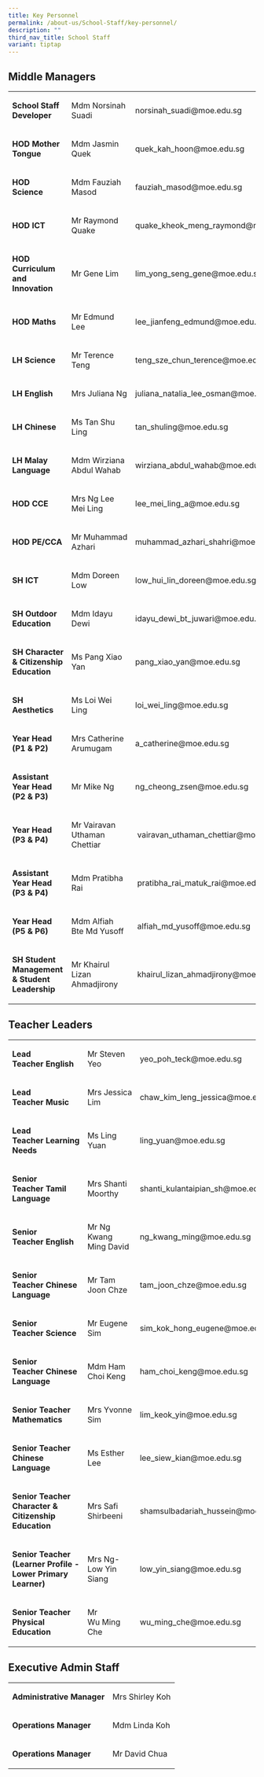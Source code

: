 ```yaml
---
title: Key Personnel
permalink: /about-us/School-Staff/key-personnel/
description: ""
third_nav_title: School Staff
variant: tiptap
---
```

<h2>Middle Managers</h2>
<table>
<tbody>
<tr>
<td rowspan="1" colspan="1">
<p><strong>School Staff Developer</strong>
<br>
</p>
</td>
<td rowspan="1" colspan="1">
<p>Mdm Norsinah Suadi&nbsp;</p>
</td>
<td rowspan="1" colspan="1">
<p>norsinah_suadi@moe.edu.sg</p>
</td>
</tr>
<tr>
<td rowspan="1" colspan="1">
<p><strong>HOD Mother Tongue</strong>
</p>
</td>
<td rowspan="1" colspan="1">
<p>Mdm Jasmin Quek&nbsp;&nbsp;</p>
</td>
<td rowspan="1" colspan="1">
<p>quek_kah_hoon@moe.edu.sg&nbsp;</p>
</td>
</tr>
<tr>
<td rowspan="1" colspan="1">
<p><strong>HOD Science&nbsp;</strong>
<br>
</p>
</td>
<td rowspan="1" colspan="1">
<p>Mdm Fauziah Masod
<br>
</p>
</td>
<td rowspan="1" colspan="1">
<p>fauziah_masod@moe.edu.sg</p>
</td>
</tr>
<tr>
<td rowspan="1" colspan="1">
<p><strong>HOD ICT</strong>
<br>
</p>
</td>
<td rowspan="1" colspan="1">
<p>Mr Raymond Quake</p>
</td>
<td rowspan="1" colspan="1">
<p>quake_kheok_meng_raymond@moe.edu.sg</p>
</td>
</tr>
<tr>
<td rowspan="1" colspan="1">
<p><strong>HOD Curriculum and Innovation</strong>
</p>
</td>
<td rowspan="1" colspan="1">
<p>Mr Gene Lim</p>
</td>
<td rowspan="1" colspan="1">
<p>lim_yong_seng_gene@moe.edu.sg</p>
</td>
</tr>
<tr>
<td rowspan="1" colspan="1">
<p><strong>HOD Maths</strong>
</p>
</td>
<td rowspan="1" colspan="1">
<p>Mr Edmund Lee&nbsp;</p>
</td>
<td rowspan="1" colspan="1">
<p>lee_jianfeng_edmund@moe.edu.sg
<br>
</p>
</td>
</tr>
<tr>
<td rowspan="1" colspan="1">
<p><strong>LH Science</strong>
</p>
</td>
<td rowspan="1" colspan="1">
<p>Mr Terence Teng
<br>
</p>
</td>
<td rowspan="1" colspan="1">
<p>teng_sze_chun_terence@moe.edu.sg</p>
</td>
</tr>
<tr>
<td rowspan="1" colspan="1">
<p><strong>LH English</strong>
</p>
</td>
<td rowspan="1" colspan="1">
<p>Mrs Juliana Ng</p>
</td>
<td rowspan="1" colspan="1">
<p>juliana_natalia_lee_osman@moe.edu.sg</p>
</td>
</tr>
<tr>
<td rowspan="1" colspan="1">
<p><strong>LH Chinese</strong>&nbsp;</p>
</td>
<td rowspan="1" colspan="1">
<p>Ms Tan Shu Ling&nbsp;</p>
</td>
<td rowspan="1" colspan="1">
<p>tan_shuling@moe.edu.sg</p>
</td>
</tr>
<tr>
<td rowspan="1" colspan="1">
<p><strong>LH Malay Language</strong>
</p>
</td>
<td rowspan="1" colspan="1">
<p>Mdm Wirziana Abdul Wahab</p>
</td>
<td rowspan="1" colspan="1">
<p>wirziana_abdul_wahab@moe.edu.sg</p>
</td>
</tr>
<tr>
<td rowspan="1" colspan="1">
<p><strong>HOD CCE</strong>
</p>
</td>
<td rowspan="1" colspan="1">
<p>Mrs Ng Lee Mei Ling
<br>
</p>
</td>
<td rowspan="1" colspan="1">
<p>lee_mei_ling_a@moe.edu.sg</p>
</td>
</tr>
<tr>
<td rowspan="1" colspan="1">
<p><strong>HOD PE/CCA</strong>
</p>
</td>
<td rowspan="1" colspan="1">
<p>Mr&nbsp;Muhammad Azhari</p>
</td>
<td rowspan="1" colspan="1">
<p>muhammad_azhari_shahri@moe.edu.sg</p>
</td>
</tr>
<tr>
<td rowspan="1" colspan="1">
<p><strong>SH ICT</strong>
<br>
</p>
</td>
<td rowspan="1" colspan="1">
<p>Mdm Doreen Low</p>
</td>
<td rowspan="1" colspan="1">
<p>low_hui_lin_doreen@moe.edu.sg
<br>
</p>
</td>
</tr>
<tr>
<td rowspan="1" colspan="1">
<p><strong>SH Outdoor Education</strong>
</p>
</td>
<td rowspan="1" colspan="1">
<p>Mdm Idayu Dewi</p>
</td>
<td rowspan="1" colspan="1">
<p>idayu_dewi_bt_juwari@moe.edu.sg</p>
</td>
</tr>
<tr>
<td rowspan="1" colspan="1">
<p><strong>SH&nbsp;Character &amp; Citizenship Education</strong>
</p>
</td>
<td rowspan="1" colspan="1">
<p>Ms Pang Xiao Yan</p>
</td>
<td rowspan="1" colspan="1">
<p>pang_xiao_yan@moe.edu.sg</p>
</td>
</tr>
<tr>
<td rowspan="1" colspan="1">
<p><strong>SH Aesthetics&nbsp;<br></strong>
</p>
</td>
<td rowspan="1" colspan="1">
<p>Ms Loi Wei Ling</p>
</td>
<td rowspan="1" colspan="1">
<p>loi_wei_ling@moe.edu.sg</p>
</td>
</tr>
<tr>
<td rowspan="1" colspan="1">
<p><strong>Year Head (P1 &amp; P2)</strong>
</p>
</td>
<td rowspan="1" colspan="1">
<p>Mrs Catherine Arumugam</p>
</td>
<td rowspan="1" colspan="1">
<p>a_catherine@moe.edu.sg</p>
</td>
</tr>
<tr>
<td rowspan="1" colspan="1">
<p><strong>Assistant Year Head (P2 &amp; P3)</strong>
</p>
</td>
<td rowspan="1" colspan="1">
<p>Mr Mike Ng</p>
</td>
<td rowspan="1" colspan="1">
<p>ng_cheong_zsen@moe.edu.sg</p>
</td>
</tr>
<tr>
<td rowspan="1" colspan="1">
<p><strong>Year Head (P3 &amp; P4)</strong>
</p>
</td>
<td rowspan="1" colspan="1">
<p>Mr Vairavan Uthaman Chettiar</p>
</td>
<td rowspan="1" colspan="1">
<p>&nbsp;vairavan_uthaman_chettiar@moe.edu.sg</p>
</td>
</tr>
<tr>
<td rowspan="1" colspan="1">
<p><strong>Assistant Year Head (P3 &amp; P4)</strong>
</p>
</td>
<td rowspan="1" colspan="1">
<p>Mdm Pratibha Rai</p>
</td>
<td rowspan="1" colspan="1">
<p>&nbsp;pratibha_rai_matuk_rai@moe.edu.sg</p>
</td>
</tr>
<tr>
<td rowspan="1" colspan="1">
<p><strong>Year Head (P5 &amp; P6)</strong>
</p>
</td>
<td rowspan="1" colspan="1">
<p>Mdm Alfiah Bte Md Yusoff</p>
</td>
<td rowspan="1" colspan="1">
<p>&nbsp;alfiah_md_yusoff@moe.edu.sg</p>
</td>
</tr>
<tr>
<td rowspan="1" colspan="1">
<p><strong>SH Student Management &amp; Student Leadership</strong>
</p>
</td>
<td rowspan="1" colspan="1">
<p>Mr Khairul Lizan Ahmadjirony</p>
</td>
<td rowspan="1" colspan="1">
<p>&nbsp;khairul_lizan_ahmadjirony@moe.edu.sg</p>
</td>
</tr>
</tbody>
</table>
<h2>Teacher Leaders</h2>
<table>
<tbody>
<tr>
<td rowspan="1" colspan="1">
<p><strong>Lead Teacher&nbsp;English</strong>
</p>
</td>
<td rowspan="1" colspan="1">
<p>Mr Steven Yeo</p>
</td>
<td rowspan="1" colspan="1">
<p>yeo_poh_teck@moe.edu.sg</p>
</td>
</tr>
<tr>
<td rowspan="1" colspan="1">
<p><strong>Lead Teacher&nbsp;Music</strong>
<br>
</p>
</td>
<td rowspan="1" colspan="1">
<p>Mrs&nbsp;Jessica Lim
<br>
</p>
</td>
<td rowspan="1" colspan="1">
<p>chaw_kim_leng_jessica@moe.edu.sg
<br>
</p>
</td>
</tr>
<tr>
<td rowspan="1" colspan="1">
<p><strong>Lead Teacher&nbsp;Learning Needs</strong>
</p>
</td>
<td rowspan="1" colspan="1">
<p>Ms Ling Yuan</p>
</td>
<td rowspan="1" colspan="1">
<p>ling_yuan@moe.edu.sg</p>
</td>
</tr>
<tr>
<td rowspan="1" colspan="1">
<p><strong>Senior Teacher&nbsp;Tamil Language</strong>
</p>
</td>
<td rowspan="1" colspan="1">
<p>Mrs Shanti Moorthy</p>
</td>
<td rowspan="1" colspan="1">
<p>shanti_kulantaipian_sh@moe.edu.sg</p>
</td>
</tr>
<tr>
<td rowspan="1" colspan="1">
<p><strong>Senior Teacher&nbsp;English</strong>
</p>
</td>
<td rowspan="1" colspan="1">
<p>Mr Ng Kwang Ming David</p>
</td>
<td rowspan="1" colspan="1">
<p>ng_kwang_ming@moe.edu.sg</p>
</td>
</tr>
<tr>
<td rowspan="1" colspan="1">
<p><strong>Senior Teacher&nbsp;Chinese Language</strong>
</p>
</td>
<td rowspan="1" colspan="1">
<p>Mr Tam Joon Chze</p>
</td>
<td rowspan="1" colspan="1">
<p>tam_joon_chze@moe.edu.sg</p>
</td>
</tr>
<tr>
<td rowspan="1" colspan="1">
<p><strong>Senior Teacher&nbsp;Science</strong>
</p>
</td>
<td rowspan="1" colspan="1">
<p>Mr&nbsp;Eugene Sim
<br>
</p>
</td>
<td rowspan="1" colspan="1">
<p>sim_kok_hong_eugene@moe.edu.sg</p>
</td>
</tr>
<tr>
<td rowspan="1" colspan="1">
<p><strong>Senior Teacher&nbsp;Chinese Language</strong>
</p>
</td>
<td rowspan="1" colspan="1">
<p>Mdm Ham Choi Keng</p>
</td>
<td rowspan="1" colspan="1">
<p>ham_choi_keng@moe.edu.sg</p>
</td>
</tr>
<tr>
<td rowspan="1" colspan="1">
<p><strong>Senior Teacher Mathematics</strong>
</p>
</td>
<td rowspan="1" colspan="1">
<p>Mrs Yvonne Sim</p>
</td>
<td rowspan="1" colspan="1">
<p>lim_keok_yin@moe.edu.sg</p>
</td>
</tr>
<tr>
<td rowspan="1" colspan="1">
<p><strong>Senior Teacher Chinese Language</strong>
</p>
</td>
<td rowspan="1" colspan="1">
<p>Ms Esther Lee</p>
</td>
<td rowspan="1" colspan="1">
<p>lee_siew_kian@moe.edu.sg</p>
</td>
</tr>
<tr>
<td rowspan="1" colspan="1">
<p><strong>Senior Teacher Character &amp; Citizenship Education&nbsp;</strong>
</p>
</td>
<td rowspan="1" colspan="1">
<p>Mrs Safi Shirbeeni</p>
</td>
<td rowspan="1" colspan="1">
<p>shamsulbadariah_hussein@moe.edu.sg</p>
</td>
</tr>
<tr>
<td rowspan="1" colspan="1">
<p><strong>Senior Teacher (Learner Profile - Lower Primary Learner)&nbsp;</strong>
</p>
</td>
<td rowspan="1" colspan="1">
<p>Mrs Ng-Low Yin Siang</p>
</td>
<td rowspan="1" colspan="1">
<p>low_yin_siang@moe.edu.sg</p>
</td>
</tr>
<tr>
<td rowspan="1" colspan="1">
<p><strong>Senior Teacher Physical Education&nbsp;</strong>
</p>
</td>
<td rowspan="1" colspan="1">
<p>Mr Wu&nbsp;Ming Che
<br>
</p>
</td>
<td rowspan="1" colspan="1">
<p>wu_ming_che@moe.edu.sg</p>
</td>
</tr>
</tbody>
</table>
<h2>Executive Admin Staff</h2>
<table>
<tbody>
<tr>
<td rowspan="1" colspan="1">
<p><strong>Administrative Manager</strong>
</p>
</td>
<td rowspan="1" colspan="1">
<p>Mrs Shirley Koh</p>
</td>
</tr>
<tr>
<td rowspan="1" colspan="1">
<p><strong>Operations Manager<br></strong>
</p>
</td>
<td rowspan="1" colspan="1">
<p>Mdm Linda Koh</p>
</td>
</tr>
<tr>
<td rowspan="1" colspan="1">
<p><strong>Operations Manager</strong>&nbsp;</p>
</td>
<td rowspan="1" colspan="1">
<p>Mr David Chua</p>
</td>
</tr>
</tbody>
</table>
<p></p>